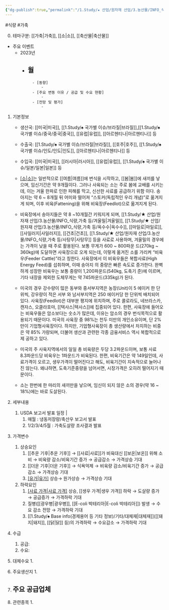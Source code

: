 ```yaml
---
{"dg-publish":true,"permalink":"/1.Study/★ 산업/원자재 산업/3.농산물/INFO_식량,가축 등/생우/","created":"2024-11-20T21:02:28.924+09:00","updated":"2025-06-03T20:07:20.756+09:00"}
---
```


#식량 #가축 


0. 테마구분:  [[가축\|가축]], [[소\|소]], [[축산물\|축산물]]

- 주요 이벤트
	- 2023년
		- 월
			- 
				- [동향]
					- 
				- [주요 변동 이유 / 공급 및 수요 현황]
					- 
				- [전망 및 평가]
					- 




1. 기본정보

	- 생산국: [[미국\|미국]], [[1.Study/♠ 국가별 이슈/브라질\|브라질]],[[1.Study/♠ 국가별 이슈/중국/중국\|중국]], [[유럽\|유럽]], [[아르헨티나\|아르헨티나]] 등
	- 수출국: [[1.Study/♠ 국가별 이슈/브라질\|브라질]], [[호주\|호주]], [[1.Study/♠ 국가별 이슈/인도/인도\|인도]], [[아르헨티나\|아르헨티나]] 등
	- 수입국:  [[미국\|미국]], [[러시아\|러시아]], [[유럽\|유럽]], [[1.Study/♠ 국가별 이슈/일본/일본\|일본]] 등

	- [[소\|소]](Cattle)는 일반적으로 [[여름\|여름]]에 번식을 시작하고, [[봄\|봄]]에 새끼를 낳으며, 임신기간은 약 9개월이다. 그러나 사육되는 소는 주로 봄에 교배를 시키는데, 이는 겨울 한파로 인한 피해를 막고, 신선한 사료를 공급하기 위함 이다. 송아지는 약 6 ~ 8개월 뒤 어미와 떨어져 “스토커(독립적인 우리 개념)”로 옮겨지게 되며, 이후 비육(Fattening)을 위해 비육장(Feedlot)으로 옮겨지게 된다. 
	- 비육장에서 송아지들은 약 8 ~10개월간 키워지게 되며, [[1.Study/★ 산업/원자재 산업/3.농산물/INFO_식량,가축 등/겨울밀\|겨울밀]], [[1.Study/★ 산업/원자재 산업/3.농산물/INFO_식량,가축 등/옥수수\|옥수수]], [[마일로\|마일로]], [[사일러지\|사일러지]], [[건초\|건초]], [[1.Study/★ 산업/원자재 산업/3.농산물/INFO_식량,가축 등/사탕무\|사탕무]] 등을 사료로 사용하며, 겨울밀의 경우에는 가격이 낮을 때 주로 활용된다. 보통 무게가 600 ~ 800파운 드(270kg ~ 360kg)에 도달하면 사육장으로 오게 되는데, 이렇게 옮겨진 소를 가리켜 “비육우(Feeder Cattle)”라고 칭한다. 사육장에서 이 비육우들은 복합사료(High Energy Feed)를 섭취하며, 이때 송아지 의 중량은 빠른 속도로 증가한다. 완벽하게 성장한 비육우는 보통 중량이 1,200파운드(540kg, 도축기 준)에 이르며, 기타 내장을 제외한 도체무게는 약 745파운드(335kg)가 된다. 
	- 미국의 경우 강수량이 많은 동부와 중서부지역은 농장(Unit)이 5 에이커 한 단위씩, 강우량이 적은 서부 와 남서부지역은 250 에이커당 한 단위씩 배치되어 있다. 사육장(Feedlot)은 대부분 평지에 위치하며, 주로 콜로라도, 네브라스카, 캔자스, 오클라호마, [[텍사스\|텍사스]]에 집중되어 있다. 한편, 사육장에 들어오는 비육우들은 암소보다는 숫소가 많은데, 이유는 암소의 경우 번식목적으로 활용되기 때문이다. 미국의 사육장 중 98%는 천두 미만의 개인소유이며, 단 2%만이 기업형사육장이다. 하지만, 기업형사육장이 총 생산량에서 차지하는 비중은 약 85% 가량되며, 더불어 생산과 관련한 각종 금융서비스 역시 복합적으로 제 공하고 있다. 
	- 미국의 주 사육지역에서의 일일 총 비육량은 두당 3.2파운드이며, 보통 사료 8.3파운드당 비육우는 1파운드가 비육된다. 한편, 비육기간은 약 149일인데, 사료가격이 오르고, 생우가격이 떨어진다고 해도, 비육기간이 지속적으로 늘어나진 않는다. 왜냐하면, 도축기준중량을 넘어서면, 시장가격은 오히려 떨어지기 때문이다. 
	- 소는 한번에 한 마리의 새끼만을 낳으며, 임신이 되지 않은 소의 경우(약 16 ~ 18%)에는 바로 도살된다.



1. 세부내용
	1. USDA 보고서 발표 일정 | 
		1. 매월 : 냉동저장량/축산우 보고서 발표 
		2. 1/2/3/4/5월 : 가축도살량 조사결과 발표



1. 가격변수
	1. 상승요인
		1.  [[추운 기후\|추운 기후]] → [[사료\|사료]]가 비육대신 [[보온\|보온]] 위해 소비 → 비육량 감소/비육기간 증가 → 공급감소 → 가격상승 기대
		2. [[더운 기후\|더운 기후]] → 식욕억제 → 비육량 감소/비육기간 증가 → 공급감소 → 가격상승 기대
		3. [[유가\|유가]](Oil) 상승→ 원가상승 → 가격상승 기대
	2. 하락요인
		1. [[사료 가격\|사료 가격]](Feed) 상승, [[생우 가격\|생우 가격]] 하락 → 도살량 증가 → 공급증가 → 가격하락 기대 
		2. 질병([[광우병\|광우병]], [[E-coli 박테리아\|E-coli 박테리아]]) 발생 → 수요 감소 전망 → 가격하락 기대 
		3. [[1.Study/♠ Base info(경제용어 등 기타 정보)/기타/대체재\|대체재]]([[돼지\|돼지]], [[닭\|닭]] 등)의 가격하락 → 수요감소 → 가격하락 기대



1. 수급
	1. 공급:
	2. 수요:



1. 대체수요
	1. 




1. 주요생산지
	1. 




1. 주요 공급업체
	- 



1. 관련종목
	1. 